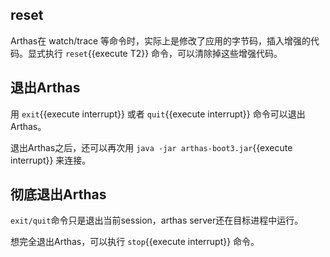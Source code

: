 

## reset

Arthas在 watch/trace 等命令时，实际上是修改了应用的字节码，插入增强的代码。显式执行 `reset`{{execute T2}} 命令，可以清除掉这些增强代码。

## 退出Arthas

用 `exit`{{execute interrupt}} 或者 `quit`{{execute interrupt}} 命令可以退出Arthas。

退出Arthas之后，还可以再次用 `java -jar arthas-boot3.jar`{{execute interrupt}} 来连接。


## 彻底退出Arthas

`exit/quit`命令只是退出当前session，arthas server还在目标进程中运行。

想完全退出Arthas，可以执行 `stop`{{execute interrupt}} 命令。


